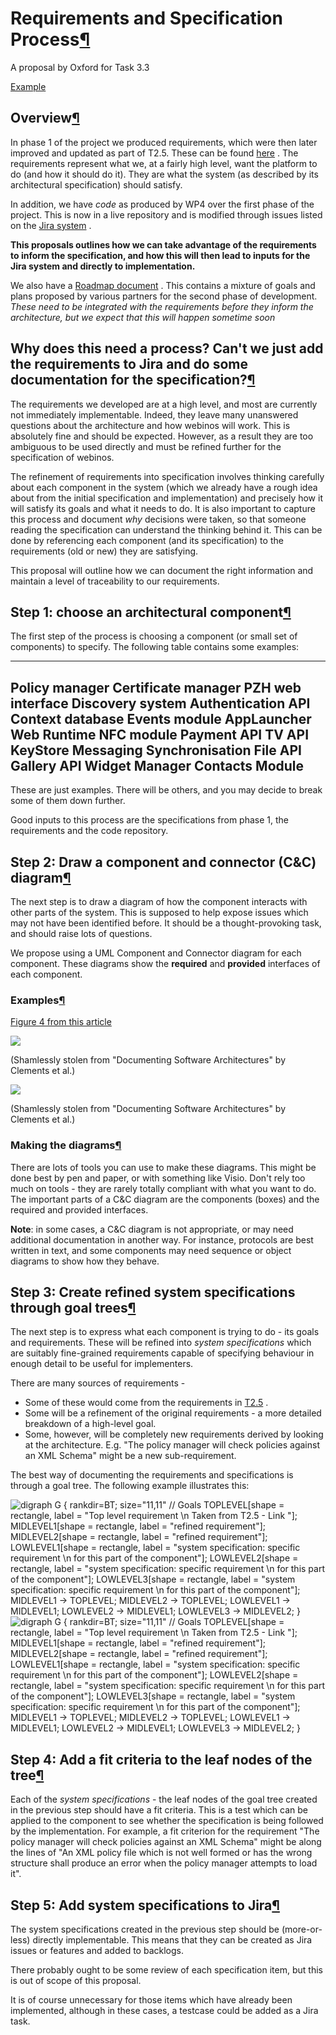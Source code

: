 Requirements and Specification Process[¶](#Requirements-and-Specification-Process)
==================================================================================

A proposal by Oxford for Task 3.3

[Example](Example.html)

Overview[¶](#Overview)
----------------------

In phase 1 of the project we produced requirements, which were then
later improved and updated as part of T2.5. These can be found
[here](/wp2-5/wiki/Requirements)
. The requirements represent what we, at a fairly high level, want the
platform to do (and how it should do it). They are what the system (as
described by its architectural specification) should satisfy.

In addition, we have *code* as produced by WP4 over the first phase of
the project. This is now in a live repository and is modified through
issues listed on the [Jira
system](http://jira.webinos.org/secure/Dashboard.jspa) .

**This proposals outlines how we can take advantage of the requirements
to inform the specification, and how this will then lead to inputs for
the Jira system and directly to implementation.**

We also have a [Roadmap
document](/wp4/wiki/Platform_Feature_Roadmap)
. This contains a mixture of goals and plans proposed by various
partners for the second phase of development. *These need to be
integrated with the requirements before they inform the architecture,
but we expect that this will happen sometime soon*

Why does this need a process? Can't we just add the requirements to Jira and do some documentation for the specification?[¶](#Why-does-this-need-a-process-Cant-we-just-add-the-requirements-to-Jira-and-do-some-documentation-for-the-specification)
-----------------------------------------------------------------------------------------------------------------------------------------------------------------------------------------------------------------------------------------------------

The requirements we developed are at a high level, and most are
currently not immediately implementable. Indeed, they leave many
unanswered questions about the architecture and how webinos will work.
This is absolutely fine and should be expected. However, as a result
they are too ambiguous to be used directly and must be refined further
for the specification of webinos.

The refinement of requirements into specification involves thinking
carefully about each component in the system (which we already have a
rough idea about from the initial specification and implementation) and
precisely how it will satisfy its goals and what it needs to do. It is
also important to capture this process and document *why* decisions were
taken, so that someone reading the specification can understand the
thinking behind it. This can be done by referencing each component (and
its specification) to the requirements (old or new) they are satisfying.

This proposal will outline how we can document the right information and
maintain a level of traceability to our requirements.

Step 1: choose an architectural component[¶](#Step-1-choose-an-architectural-component)
---------------------------------------------------------------------------------------

The first step of the process is choosing a component (or small set of
components) to specify. The following table contains some examples:

  ---------------------
  Policy manager
  Certificate manager
  PZH web interface
  Discovery system
  Authentication API
  Context database
  Events module
  AppLauncher
  Web Runtime
  NFC module
  Payment API
  TV API
  KeyStore
  Messaging
  Synchronisation
  File API
  Gallery API
  Widget Manager
  Contacts Module
  ---------------------

These are just examples. There will be others, and you may decide to
break some of them down further.

Good inputs to this process are the specifications from phase 1, the
requirements and the code repository.

Step 2: Draw a component and connector (C&C) diagram[¶](#Step-2-Draw-a-component-and-connector-C38C-diagram)
------------------------------------------------------------------------------------------------------------

The next step is to draw a diagram of how the component interacts with
other parts of the system. This is supposed to help expose issues which
may not have been identified before. It should be a thought-provoking
task, and should raise lots of questions.

We propose using a UML Component and Connector diagram for each
component. These diagrams show the **required** and **provided**
interfaces of each component.

### Examples[¶](#Examples)

[Figure 4 from this
article](http://www.ibm.com/developerworks/rational/library/dec04/bell/)

![](cnc-diagram.png)

(Shamlessly stolen from "Documenting Software Architectures" by Clements
et al.)

![](cnc-diagram-2.png)

(Shamlessly stolen from "Documenting Software Architectures" by Clements
et al.)

### Making the diagrams[¶](#Making-the-diagrams)

There are lots of tools you can use to make these diagrams. This might
be done best by pen and paper, or with something like Visio. Don't rely
too much on tools - they are rarely totally compliant with what you want
to do. The important parts of a C&C diagram are the components (boxes)
and the required and provided interfaces.

**Note**: in some cases, a C&C diagram is not appropriate, or may need
additional documentation in another way. For instance, protocols are
best written in text, and some components may need sequence or object
diagrams to show how they behave.

Step 3: Create refined system specifications through goal trees[¶](#Step-3-Create-refined-system-specifications-through-goal-trees)
-----------------------------------------------------------------------------------------------------------------------------------

The next step is to express what each component is trying to do - its
goals and requirements. These will be refined into *system
specifications* which are suitably fine-grained requirements capable of
specifying behaviour in enough detail to be useful for implementers.

There are many sources of requirements -

-   Some of these would come from the requirements in
    [T2.5](/wp2-5/wiki/Requirements)
    .
-   Some will be a refinement of the original requirements - a more
    detailed breakdown of a high-level goal.
-   Some, however, will be completely new requirements derived by
    looking at the architecture. E.g. "The policy manager will check
    policies against an XML Schema" might be a new sub-requirement.

The best way of documenting the requirements and specifications is
through a goal tree. The following example illustrates this:

![ digraph G { rankdir=BT; size="11,11" // Goals TOPLEVEL[shape =
rectangle, label = "Top level requirement \\n Taken from T2.5 - Link "];
MIDLEVEL1[shape = rectangle, label = "refined requirement"];
MIDLEVEL2[shape = rectangle, label = "refined requirement"];
LOWLEVEL1[shape = rectangle, label = "system specification: specific
requirement \\n for this part of the component"]; LOWLEVEL2[shape =
rectangle, label = "system specification: specific requirement \\n for
this part of the component"]; LOWLEVEL3[shape = rectangle, label =
"system specification: specific requirement \\n for this part of the
component"]; MIDLEVEL1 -\> TOPLEVEL; MIDLEVEL2 -\> TOPLEVEL;
LOWLEVEL1 -\> MIDLEVEL1; LOWLEVEL2 -\> MIDLEVEL1; LOWLEVEL3 -\>
MIDLEVEL2; }
](/redmine/wiki_external_filter/filter?index=0&macro=graphviz&name=8267b206ba718683e43af026d07ea2e8e14a1f4bf99978b669b6fd6ede32033a)
![ digraph G { rankdir=BT; size="11,11" // Goals TOPLEVEL[shape =
rectangle, label = "Top level requirement \\n Taken from T2.5 - Link "];
MIDLEVEL1[shape = rectangle, label = "refined requirement"];
MIDLEVEL2[shape = rectangle, label = "refined requirement"];
LOWLEVEL1[shape = rectangle, label = "system specification: specific
requirement \\n for this part of the component"]; LOWLEVEL2[shape =
rectangle, label = "system specification: specific requirement \\n for
this part of the component"]; LOWLEVEL3[shape = rectangle, label =
"system specification: specific requirement \\n for this part of the
component"]; MIDLEVEL1 -\> TOPLEVEL; MIDLEVEL2 -\> TOPLEVEL;
LOWLEVEL1 -\> MIDLEVEL1; LOWLEVEL2 -\> MIDLEVEL1; LOWLEVEL3 -\>
MIDLEVEL2; }
](/redmine/wiki_external_filter/filter?index=1&macro=graphviz&name=8267b206ba718683e43af026d07ea2e8e14a1f4bf99978b669b6fd6ede32033a)

Step 4: Add a fit criteria to the leaf nodes of the tree[¶](#Step-4-Add-a-fit-criteria-to-the-leaf-nodes-of-the-tree)
---------------------------------------------------------------------------------------------------------------------

Each of the *system specifications* - the leaf nodes of the goal tree
created in the previous step should have a fit criteria. This is a test
which can be applied to the component to see whether the specification
is being followed by the implementation. For example, a fit criterion
for the requirement "The policy manager will check policies against an
XML Schema" might be along the lines of "An XML policy file which is not
well formed or has the wrong structure shall produce an error when the
policy manager attempts to load it".

Step 5: Add system specifications to Jira[¶](#Step-5-Add-system-specifications-to-Jira)
---------------------------------------------------------------------------------------

The system specifications created in the previous step should be
(more-or-less) directly implementable. This means that they can be
created as Jira issues or features and added to backlogs.

There probably ought to be some review of each specification item, but
this is out of scope of this proposal.

It is of course unnecessary for those items which have already been
implemented, although in these cases, a testcase could be added as a
Jira task.

